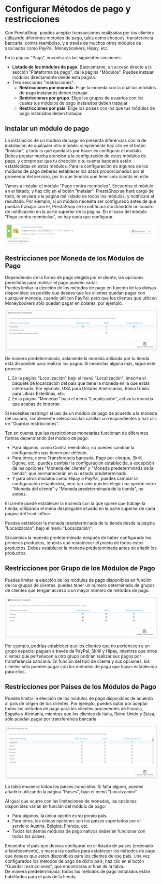 # Configurar Métodos de pago y restricciones

Con PrestaShop, puedes aceptar transacciones realizadas por tus clientes utilizando diferentes métodos de pago, tales como cheques, transferencia bancaria, contra reembolso, y a través de muchos otros módulos de asociados como PayPal, Moneybookers, Hipay, etc.

En la página "Pago", encontrarás las siguientes secciones:

* **Listado de los módulos de pago**. Básicamente, un acceso directo a la sección "Plataforma de pago", de la página "Módulos". Puedes instalar módulos directamente desde esta página.
* Tres secciones "restricciones":
  * **Restricciones por moneda**. Elige la moneda con la cual tus módulos de pago instalados deben trabajar.
  * **Restricciones por grupo**. Elige los grupos de usuarios con los cuales tus módulos de pago instalados deben trabajar.
  * **Restricciones por país**. Elige los países con los que tus módulos de pago instalados deben trabajar.

## Instalar un módulo de pago <a href="#configurarmetodosdepagoyrestricciones-instalarunmodulodepago" id="configurarmetodosdepagoyrestricciones-instalarunmodulodepago"></a>

La instalación de un módulo de pago no presenta diferencias con la de instalación de cualquier otro módulo: simplemente haz clic en el botón "Instalar", y todo lo que quedarás por hacer es configurar el módulo.\
Debes prestar mucha atención a la configuración de estos módulos de pago, y comprobar que tu dirección o tu cuenta bancaria están establecidas en estos módulos. Para la configuración de algunos de los módulos de pago deberás establecer los datos proporcionados por el proveedor del servicio, por lo que tendrás que tener una cuenta en éste.

Vamos a instalar el módulo "Pago contra reembolso". Encuentra el módulo en el listado, y haz clic en el botón "Instalar". PrestaShop se hará cargo de todo, te enviará a la página del listado de todos los módulos, y notificará el resultado. Por ejemplo, si un módulo necesita ser configurado antes de que puedas trabajar con él, PrestaShop se lo notificará mostrándote un cuadro de notificación en la parte superior de la página. En el caso del módulo "Pago contra reembolso", no hay nada que configurar.

![](../../../.gitbook/assets/30245040.png)

## Restricciones por Moneda de los Módulos de Pago <a href="#configurarmetodosdepagoyrestricciones-restriccionespormonedadelosmodulosdepago" id="configurarmetodosdepagoyrestricciones-restriccionespormonedadelosmodulosdepago"></a>

Dependiendo de la forma de pago elegida por el cliente, las opciones permitidas para realizar el pago pueden variar.\
&#x20;Puedes limitar la elección de los métodos de pago en función de las divisas disponibles: es posible que desees que los clientes puedan pagar con cualquier moneda, cuando utilicen PayPal, pero que los clientes que utilicen Moneybookers sólo puedan pagar en dólares, por ejemplo.

![](../../../.gitbook/assets/54886797.png)

De manera predeterminada, solamente la moneda utilizada por tu tienda está disponible para realizar los pagos. Si necesitas alguna más, sigue este proceso:

1. En la página "Localización" bajo el menú "Localización", importa el paquete de localización del país que tiene la moneda en la que estás interesado. Por ejemplo, USA para Dolares Américanos, Reino Unido para Libras Esterlinas, etc.
2. En la página "Monedas" bajo el menú "Localización", activa la moneda que acabas de importar.

Si necesitas restringir el uso de un módulo de pago de acuerdo a la moneda del usuario, simplemente selecciona las casillas correspondientes y haz clic en "Guardar restricciones".

Ten en cuenta que las restricciones monetarias funcionan de diferentes formas dependiendo del módulo de pago:

* Para algunos, como Contra reembolso, no puedes cambiar la configuración que tienen por defecto.
* Para otros, como Transferencia bancaria, Pago por cheque, Skrill, Ogone, etc., puedes cambiar la configuración establecida, a excepción de las opciones "Moneda del cliente" y "Moneda predeterminada de la tienda", que permanecerán en su estado predeterminado.
* Y para otros módulos como Hipay o PayPal, puedes cambiar la configuración establecida, pero tan sólo puedes elegir una opción entre "Moneda del cliente" y "Moneda predeterminada de la tienda", no ambas.

El cliente puede establecer la moneda con la que quiere que trabaje la tienda, utilizando el menú desplegable situado en la parte superior de cada página del front-office.

Puedes establecer la moneda predeterminada de tu tienda desde la página "Localización", bajo el menú "Localización".

Si cambias la moneda predeterminada después de haber configurado los primeros productos, tendrás que restablecer el precio de todos estos productos. Debes establecer la moneda predeterminada antes de añadir los productos.

## Restricciones por Grupo de los Módulos de Pago <a href="#configurarmetodosdepagoyrestricciones-restriccionesporgrupodelosmodulosdepago" id="configurarmetodosdepagoyrestricciones-restriccionesporgrupodelosmodulosdepago"></a>

Puedes limitar la elección de los módulos de pago disponibles en función de los grupos de clientes: puedes tener un número determinado de grupos de clientes que tengan acceso a un mayor número de métodos de pago.

![](../../../.gitbook/assets/54886803.png)

Por ejemplo, podrías establecer que los clientes que no pertenecen a un grupo especial paguen a través de PayPal, Skrill y Hipay, mientras que otros clientes que pertenecen a otro grupo podrían realizar sus pagos por transferencia bancaria. En función del tipo de cliente y sus opciones, los clientes sólo pueden pagar con los métodos de pago que hayas establecido para ellos.

## Restricciones por Países de los Módulos de Pago <a href="#configurarmetodosdepagoyrestricciones-restriccionesporpaisesdelosmodulosdepago" id="configurarmetodosdepagoyrestricciones-restriccionesporpaisesdelosmodulosdepago"></a>

Puedes limitar la elección de los módulos de pago disponibles de acuerdo al país de origen de tus clientes. Por ejemplo, puedes optar por aceptar todos los métodos de pago para los clientes procedentes de Francia, España y Alemania, mientras que los clientes de Italia, Reino Unido y Suiza, sólo puedan pagar por transferencia bancaria.

![](../../../.gitbook/assets/54886800.png)

La tabla enumera todos los países conocidos. Si falta alguno, puedes añadirlo utilizando la página "Países", bajo el menú "Localización".

Al igual que ocurre con las limitaciones de monedas, las opciones disponibles varían en función del módulo de pago:

* Para algunos, la única opción es su propio país.
* Para otros, las únicas opciones son los países soportados por el servicio: Austria, Bélgica, Francia, etc.
* Todos los demás módulos de pago nativos deberían funcionar con todos los países.

Encuentra el país que deseas configurar en el listado de países (ordenado alfabéticamente), y marca las casillas para establecer los métodos de pago que desees que estén disponibles para los clientes de ese país. Una vez configurados los métodos de pago de dicho país, haz clic en el botón "Guardar restricciones", que encontrarás al final de la tabla.\
&#x20;De manera predeterminada, todos los métodos de pago instalados están habilitados para el país de la tienda.
